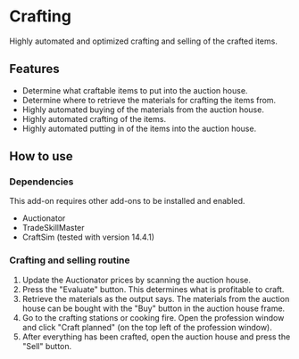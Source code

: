 # Crafting

Highly automated and optimized crafting and selling of the crafted items.

## Features

* Determine what craftable items to put into the auction house.
* Determine where to retrieve the materials for crafting the items from.
* Highly automated buying of the materials from the auction house.
* Highly automated crafting of the items.
* Highly automated putting in of the items into the auction house.

## How to use

### Dependencies

This add-on requires other add-ons to be installed and enabled.

* Auctionator
* TradeSkillMaster
* CraftSim (tested with version 14.4.1)

### Crafting and selling routine

1. Update the Auctionator prices by scanning the auction house.
2. Press the "Evaluate" button. This determines what is profitable to craft.
3. Retrieve the materials as the output says. The materials from the auction house can be bought with the "Buy" button in the auction house frame.
4. Go to the crafting stations or cooking fire. Open the profession window and click "Craft planned" (on the top left of the profession window).
5. After everything has been crafted, open the auction house and press the "Sell" button.

